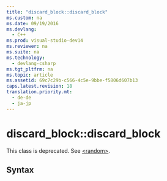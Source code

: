 ```yaml
---
title: "discard_block::discard_block"
ms.custom: na
ms.date: 09/19/2016
ms.devlang: 
  - C++
ms.prod: visual-studio-dev14
ms.reviewer: na
ms.suite: na
ms.technology: 
  - devlang-csharp
ms.tgt_pltfrm: na
ms.topic: article
ms.assetid: 69c7c29b-c566-4c5e-9bbe-f5806d607b13
caps.latest.revision: 18
translation.priority.mt: 
  - de-de
  - ja-jp
---
```

# discard_block::discard_block
This class is deprecated. See [<random\>](../vs140/-random-.md).  
  
## Syntax